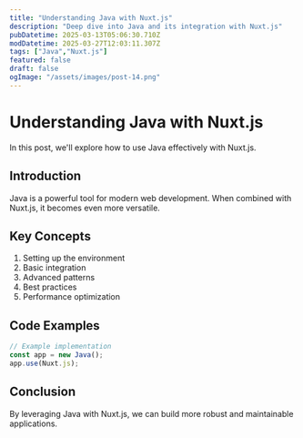 ```yaml
---
title: "Understanding Java with Nuxt.js"
description: "Deep dive into Java and its integration with Nuxt.js"
pubDatetime: 2025-03-13T05:06:30.710Z
modDatetime: 2025-03-27T12:03:11.307Z
tags: ["Java","Nuxt.js"]
featured: false
draft: false
ogImage: "/assets/images/post-14.png"
---
```


# Understanding Java with Nuxt.js

In this post, we'll explore how to use Java effectively with Nuxt.js.

## Introduction

Java is a powerful tool for modern web development. When combined with Nuxt.js,
it becomes even more versatile.

## Key Concepts

1. Setting up the environment
2. Basic integration
3. Advanced patterns
4. Best practices
5. Performance optimization

## Code Examples

```javascript
// Example implementation
const app = new Java();
app.use(Nuxt.js);
```

## Conclusion

By leveraging Java with Nuxt.js, we can build more robust and maintainable applications.
